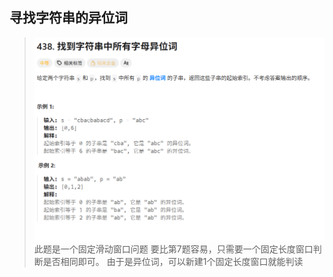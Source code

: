 ## 寻找字符串的异位词
> ![alt text](image-24.png)
> 此题是一个固定滑动窗口问题
> 要比第7题容易，只需要一个固定长度窗口判断是否相同即可。
> 由于是异位词，可以新建1个固定长度窗口就能判读